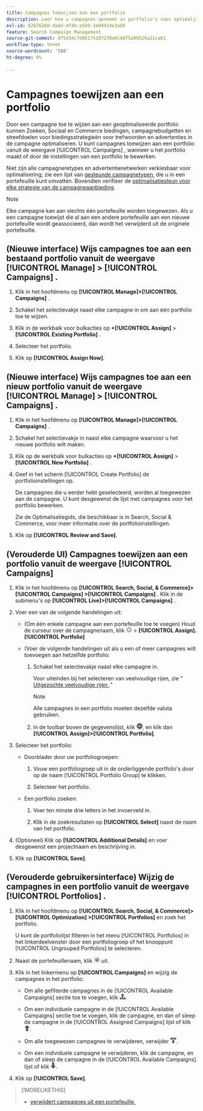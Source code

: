 ```yaml
---
title: Campagnes toewijzen aan een portfolio
description: Leer hoe u campagnes opneemt in portfolio's voor optimalisatie.
exl-id: 62876260-dadd-4f4b-a5b9-1e04914e3a89
feature: Search Campaign Management
source-git-commit: df5d34c7d86174107278e0cd4f5a99329a21ca61
workflow-type: tm+mt
source-wordcount: '588'
ht-degree: 0%

---
```


# Campagnes toewijzen aan een portfolio

Door een campagne toe te wijzen aan een geoptimaliseerde portfolio kunnen Zoeken, Sociaal en Commerce biedingen, campagnebudgetten en streefdoelen voor biedingsstrategieën voor trefwoorden en advertenties in de campagne optimaliseren. U kunt campagnes toewijzen aan een portfolio vanuit de weergave [!UICONTROL Campaigns] , wanneer u het portfolio maakt of door de instellingen van een portfolio te bewerken.

Niet zijn alle campagneretypes en advertentienetwerken verkiesbaar voor optimalisering; zie een lijst van [&#x200B; gesteunde campagnetypen &#x200B;](/help/search-social-commerce/introduction/supported-inventory.md) die u in een portefeuille kunt omvatten. Bovendien verifieer de [&#x200B; optimalisatiesteun voor elke strategie van de campagneaanbieding &#x200B;](/help/search-social-commerce/new-ui/manage/portfolios/portfolio-about.md#optimization-by-bid-strategy).

>[!NOTE]
>
>Elke campagne kan aan slechts één portefeuille worden toegewezen. Als u een campagne toewijst die al aan een andere portefeuille aan een nieuwe portefeuille wordt geassocieerd, dan wordt het verwijderd uit de originele portefeuille.

## (Nieuwe interface) Wijs campagnes toe aan een bestaand portfolio vanuit de weergave [!UICONTROL Manage] > [!UICONTROL Campaigns] .

1. Klik in het hoofdmenu op **[!UICONTROL Manage]>[!UICONTROL Campaigns]** .

1. Schakel het selectievakje naast elke campagne in om aan één portfolio toe te wijzen.

1. Klik in de werkbalk voor bulkacties op **+[!UICONTROL Assign]** > **[!UICONTROL Existing Portfolio]** .

1. Selecteer het portfolio.

1. Klik op **[!UICONTROL Assign Now]**.

## (Nieuwe interface) Wijs campagnes toe aan een nieuw portfolio vanuit de weergave [!UICONTROL Manage] > [!UICONTROL Campaigns] .

1. Klik in het hoofdmenu op **[!UICONTROL Manage]>[!UICONTROL Campaigns]** .

1. Schakel het selectievakje in naast elke campagne waarvoor u het nieuwe portfolio wilt maken.

1. Klik op de werkbalk voor bulkacties op **+[!UICONTROL Assign]** > **[!UICONTROL New Portfolio]** .

1. Geef in het scherm [!UICONTROL Create Portfolio] de portfolioinstellingen op.

   De campagnes die u eerder hebt geselecteerd, worden al toegewezen aan de campagne. U kunt desgewenst de lijst met campagnes voor het portfolio bewerken.

   Zie de Optimalisatiegids, die beschikbaar is in Search, Social &amp; Commerce, voor meer informatie over de portfolioinstellingen.

1. Klik op **[!UICONTROL Review and Save]**.

## (Verouderde UI) Campagnes toewijzen aan een portfolio vanuit de weergave [!UICONTROL Campaigns]

1. Klik in het hoofdmenu op **[!UICONTROL Search, Social, & Commerce]> [!UICONTROL Campaigns] >[!UICONTROL Campaigns]** . Klik in de submenu&#39;s op **[!UICONTROL Live]>[!UICONTROL Campaigns]** .

1. Voer een van de volgende handelingen uit:

   * (Om één enkele campagne aan een portefeuille toe te voegen) Houd de curseur over de campagnenaam, klik ![&#x200B; knoop van het Menu &#x200B;](/help/search-social-commerce/assets/arrow-dropdown-menu.png ", en selecteer dan ") > **[!UICONTROL Assign].[!UICONTROL Portfolio]**

   * (Voer de volgende handelingen uit als u een of meer campagnes wilt toevoegen aan hetzelfde portfolio:

      1. Schakel het selectievakje naast elke campagne in.

         Voor uiteinden bij het selecteren van veelvoudige rijen, zie &quot;[&#x200B; Uitgezochte veelvoudige rijen &#x200B;](/help/search-social-commerce/common-tasks/navigation-editing-selection/multiple-rows-select.md).&quot;

         >[!NOTE]
         >
         >Alle campagnes in een portfolio moeten dezelfde valuta gebruiken.

      1. In de toolbar boven de gegevenslijst, klik ![&#x200B; Meer &#x200B;](/help/search-social-commerce/assets/more.png " "), en klik dan **[!UICONTROL Assign]>[!UICONTROL Portfolio]**.

1. Selecteer het portfolio:

   * Doorblader door uw portfoliogroepen:

      1. Vouw een portfoliogroep uit in de onderliggende portfolio&#39;s door op de naam [!UICONTROL Portfolio Group] te klikken.

      1. Selecteer het portfolio.

   * Een portfolio zoeken:

      1. Voer ten minste drie letters in het invoerveld in.

      1. Klik in de zoekresultaten op **[!UICONTROL Select]** naast de naam van het portfolio.

1. (Optioneel) Klik op **[!UICONTROL Additional Details]** en voer desgewenst een projectnaam en beschrijving in.

1. Klik op **[!UICONTROL Save]**.

## (Verouderde gebruikersinterface) Wijzig de campagnes in een portfolio vanuit de weergave [!UICONTROL Portfolios] .

1. Klik in het hoofdmenu op **[!UICONTROL Search, Social, & Commerce]> [!UICONTROL Optimization] >[!UICONTROL Portfolios]** en zoek het portfolio.

   U kunt de portfoliolijst filteren in het menu [!UICONTROL Portfolios] in het linkerdeelvenster door een portfoliogroep of het knooppunt [!UICONTROL Ungrouped Portfolios] te selecteren.

1. Naast de portefeuillenaam, klik ![&#x200B; Mening/geef montagesknoop uit &#x200B;](/help/search-social-commerce/assets/settings.png " Mening/geef montagesknoop ") uit.

1. Klik in het linkermenu op **[!UICONTROL Campaigns]** en wijzig de campagnes in het portfolio:

   * Om alle gefilterde campagnes in de [!UICONTROL Available Campaigns] sectie toe te voegen, klik ![&#x200B; toewijs alle campagnes aan portefeuille &#x200B;](/help/search-social-commerce/assets/arrow-assign-all.png " toewijzen alle campagnes aan portefeuille ").

   * Om een individuele campagne in de [!UICONTROL Available Campaigns] sectie toe te voegen, klik de campagne, en dan of sleep de campagne in de [!UICONTROL Assigned Campaigns] lijst of klik ![&#x200B; toewijzen campagne aan portefeuille &#x200B;](/help/search-social-commerce/assets/arrow-assign.png " toewijzen campagne aan portefeuille ").

   * Om alle toegewezen campagnes te verwijderen, verwijder ![&#x200B; alle campagnes uit portefeuille &#x200B;](/help/search-social-commerce/assets/arrow-remove-all.png " alle campagnes uit portefeuille ").

   * Om een individuele campagne te verwijderen, klik de campagne, en dan of sleep de campagne in de [!UICONTROL Available Campaigns] lijst of klik ![&#x200B; verwijderen campagne uit portefeuille &#x200B;](/help/search-social-commerce/assets/arrow-remove.png " verwijderen campagne uit portefeuille ").

1. Klik op **[!UICONTROL Save]**.

>[!MORELIKETHIS]
>
>* [&#x200B; verwijdert campagnes uit een portefeuille &#x200B;](/help/search-social-commerce/campaign-management/campaign-remove-from-portfolio.md)
